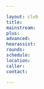 ```yaml
---

layout: club
title: 
mainstream: 
plus: 
advanced: 
hearassist: 
rounds: 
schedule: 
location: 
caller: 
contact: 

---
```


